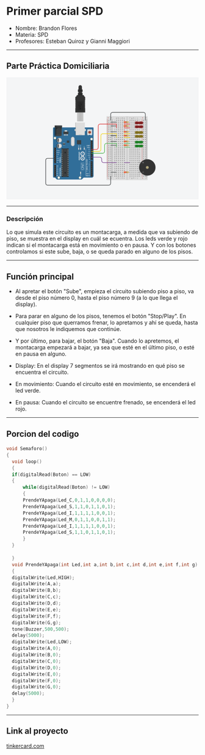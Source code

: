 # Primer parcial SPD

- Nombre: Brandon Flores
- Materia: SPD
- Profesores: Esteban Quiroz y Gianni Maggiori

---
## Parte Práctica Domiciliaria

![](diseño.png)

---
### Descripción
Lo que simula este circuito es un montacarga, a medida que va subiendo de piso, se muestra en el display en cuál se ecuentra. Los leds verde y rojo indican si el montacarga está en movimiento o en pausa. Y con los botones controlamos si este sube, baja, o se queda parado en alguno de los pisos.

---
## Función principal
- Al apretar el botón "Sube", empieza el circuito subiendo piso a piso, va desde el piso número 0, hasta el piso número 9 (a lo que llega el display).

- Para parar en alguno de los pisos, tenemos el botón "Stop/Play". En cualquier piso que querramos frenar, lo apretamos y ahí se queda, hasta que nosotros le indiquemos que continúe.

- Y por último, para bajar, el botón "Baja". Cuando lo apretemos, el montacarga empezará a bajar, ya sea que  esté en el último piso, o esté en pausa en alguno.

- Display: En el display 7 segmentos se irá mostrando en qué piso se encuentra el circuito.

- En movimiento: Cuando el circuito esté en movimiento, se encenderá el led verde.

- En pausa: Cuando el circuito se encuentre frenado, se encenderá el led rojo.

---
## Porcion del codigo
```c++
void Semaforo()
{
  void loop()
  {
  if(digitalRead(Boton) == LOW)
  {
      while(digitalRead(Boton) != LOW)
      {
      PrendeYApaga(Led_C,0,1,1,0,0,0,0);
      PrendeYApaga(Led_S,1,1,0,1,1,0,1);
      PrendeYApaga(Led_I,1,1,1,1,0,0,1);
      PrendeYApaga(Led_M,0,1,1,0,0,1,1);
      PrendeYApaga(Led_I,1,1,1,1,0,0,1);
      PrendeYApaga(Led_S,1,1,0,1,1,0,1);
      }
  }

  }  
  void PrendeYApaga(int Led,int a,int b,int c,int d,int e,int f,int g)
  {
  digitalWrite(Led,HIGH);
  digitalWrite(A,a);
  digitalWrite(B,b);
  digitalWrite(C,c);
  digitalWrite(D,d);
  digitalWrite(E,e);
  digitalWrite(F,f);
  digitalWrite(G,g);
  tone(Buzzer,500,500);
  delay(5000);
  digitalWrite(Led,LOW);
  digitalWrite(A,0);
  digitalWrite(B,0);
  digitalWrite(C,0);
  digitalWrite(D,0);
  digitalWrite(E,0);
  digitalWrite(F,0);
  digitalWrite(G,0);
  delay(5000);
  }
}
```

---
## Link al proyecto

[tinkercard.com](https://www.tinkercad.com/things/hdnTTYVUAlF)